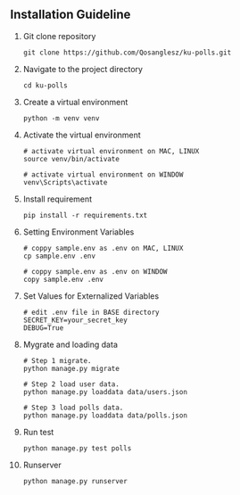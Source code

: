 ## Installation Guideline

1. Git clone repository
    ```
    git clone https://github.com/Qosanglesz/ku-polls.git
    ```
2. Navigate to the project directory
    ```
    cd ku-polls
    ```
3.  Create a virtual environment
    ```
    python -m venv venv
    ```
4.  Activate the virtual environment
    ```
    # activate virtual environment on MAC, LINUX
    source venv/bin/activate

    # activate virtual environment on WINDOW
    venv\Scripts\activate
    ```
5.  Install requirement
    ```
    pip install -r requirements.txt
    ```
5. Setting Environment Variables
    ```
    # coppy sample.env as .env on MAC, LINUX
    cp sample.env .env

    # coppy sample.env as .env on WINDOW
    copy sample.env .env
    ```
6. Set Values for Externalized Variables
    ```
    # edit .env file in BASE directory
    SECRET_KEY=your_secret_key
    DEBUG=True
    ```
7.  Mygrate and loading data
    ```
    # Step 1 migrate.
    python manage.py migrate

    # Step 2 load user data.
    python manage.py loaddata data/users.json

    # Step 3 load polls data.
    python manage.py loaddata data/polls.json
    ```
8. Run test
    ```
    python manage.py test polls
    ```
9.  Runserver
    ```
    python manage.py runserver
    ```